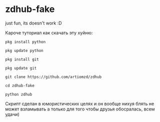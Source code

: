 # zdhub-fake
just fun, its doesn't work :D

Кароче туториал как скачать эту хуйню:
```
pkg install python 

pkg update python

pkg install git

pkg update git

git clone https://github.com/artiomzd/zdhub

cd zdhub-fake

python zdhub

```
Скрипт сделан в юмористических целях и
 он вообще нихуя блять не может взламывать
 а только для того чтобы друзья обосралась,
 всем удачи)

